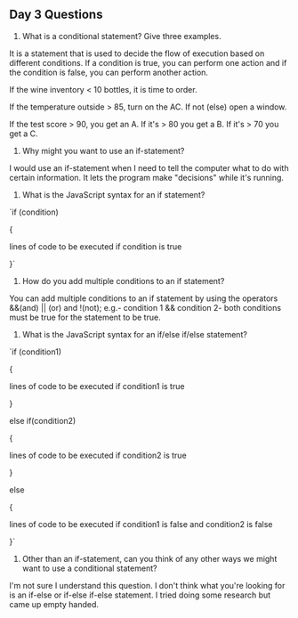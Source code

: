 ## Day 3 Questions

1. What is a conditional statement? Give three examples.

It is a statement that is used to decide the flow of execution based on different
conditions. If a condition is true, you can perform one action and if the condition
is false, you can perform another action.

If the wine inventory < 10 bottles, it is time to order.

If the temperature outside > 85, turn on the AC. If not (else) open a window.

If the test score > 90, you get an A. If it's > 80 you get a B. If it's > 70 you
get a C.


1. Why might you want to use an if-statement?

I would use an if-statement when I need to tell the computer what to do with
certain information. It lets the program make "decisions" while it's running.

1. What is the JavaScript syntax for an if statement?

`if (condition)

{

lines of code to be executed if condition is true

}`

1. How do you add multiple conditions to an if statement?

You can add multiple conditions to an if statement by using the operators &&(and)
|| (or) and !(not); e.g.- condition 1 && condition 2- both conditions must
be true for the statement to be true.

1. What is the JavaScript syntax for an if/else if/else statement?

`if (condition1)

{

lines of code to be executed if condition1 is true

}

else if(condition2)

{

lines of code to be executed if condition2 is true

}

else

{

lines of code to be executed if condition1 is false and condition2 is false

}`

1. Other than an if-statement, can you think of any other ways we might want to use a conditional statement?

I'm not sure I understand this question. I don't think what you're looking for is an
if-else or if-else if-else statement. I tried doing some research but came up empty handed.
